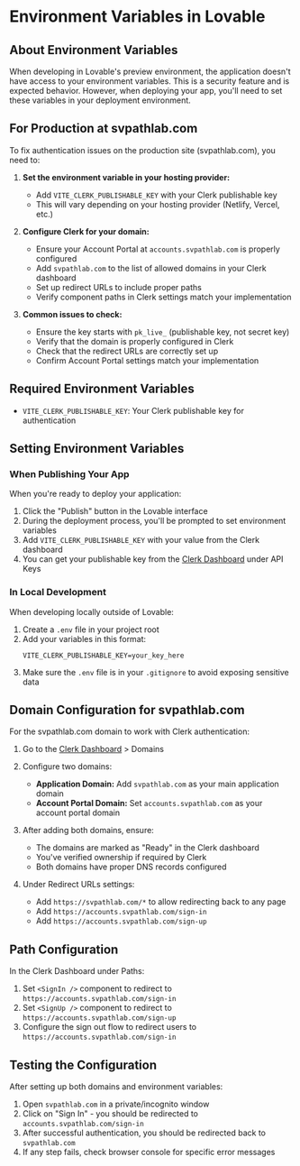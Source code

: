 
# Environment Variables in Lovable

## About Environment Variables

When developing in Lovable's preview environment, the application doesn't have access to your environment variables. This is a security feature and is expected behavior. However, when deploying your app, you'll need to set these variables in your deployment environment.

## For Production at svpathlab.com

To fix authentication issues on the production site (svpathlab.com), you need to:

1. **Set the environment variable in your hosting provider:**
   - Add `VITE_CLERK_PUBLISHABLE_KEY` with your Clerk publishable key
   - This will vary depending on your hosting provider (Netlify, Vercel, etc.)

2. **Configure Clerk for your domain:**
   - Ensure your Account Portal at `accounts.svpathlab.com` is properly configured
   - Add `svpathlab.com` to the list of allowed domains in your Clerk dashboard
   - Set up redirect URLs to include proper paths
   - Verify component paths in Clerk settings match your implementation

3. **Common issues to check:**
   - Ensure the key starts with `pk_live_` (publishable key, not secret key)
   - Verify that the domain is properly configured in Clerk
   - Check that the redirect URLs are correctly set up
   - Confirm Account Portal settings match your implementation

## Required Environment Variables

- `VITE_CLERK_PUBLISHABLE_KEY`: Your Clerk publishable key for authentication

## Setting Environment Variables

### When Publishing Your App

When you're ready to deploy your application:

1. Click the "Publish" button in the Lovable interface
2. During the deployment process, you'll be prompted to set environment variables
3. Add `VITE_CLERK_PUBLISHABLE_KEY` with your value from the Clerk dashboard
4. You can get your publishable key from the [Clerk Dashboard](https://dashboard.clerk.dev/) under API Keys

### In Local Development

When developing locally outside of Lovable:

1. Create a `.env` file in your project root
2. Add your variables in this format:
   ```
   VITE_CLERK_PUBLISHABLE_KEY=your_key_here
   ```
3. Make sure the `.env` file is in your `.gitignore` to avoid exposing sensitive data

## Domain Configuration for svpathlab.com

For the svpathlab.com domain to work with Clerk authentication:

1. Go to the [Clerk Dashboard](https://dashboard.clerk.com/) > Domains
2. Configure two domains:
   - **Application Domain:** Add `svpathlab.com` as your main application domain
   - **Account Portal Domain:** Set `accounts.svpathlab.com` as your account portal domain
   
3. After adding both domains, ensure:
   - The domains are marked as "Ready" in the Clerk dashboard
   - You've verified ownership if required by Clerk
   - Both domains have proper DNS records configured

4. Under Redirect URLs settings:
   - Add `https://svpathlab.com/*` to allow redirecting back to any page
   - Add `https://accounts.svpathlab.com/sign-in`
   - Add `https://accounts.svpathlab.com/sign-up`

## Path Configuration

In the Clerk Dashboard under Paths:

1. Set `<SignIn />` component to redirect to `https://accounts.svpathlab.com/sign-in`
2. Set `<SignUp />` component to redirect to `https://accounts.svpathlab.com/sign-up`
3. Configure the sign out flow to redirect users to `https://accounts.svpathlab.com/sign-in`

## Testing the Configuration

After setting up both domains and environment variables:

1. Open `svpathlab.com` in a private/incognito window
2. Click on "Sign In" - you should be redirected to `accounts.svpathlab.com/sign-in`
3. After successful authentication, you should be redirected back to `svpathlab.com`
4. If any step fails, check browser console for specific error messages
